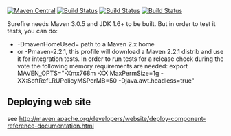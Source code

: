 [![Maven Central](https://maven-badges.herokuapp.com/maven-central/org.apache.maven.surefire/surefire/badge.svg?style=flat)](https://maven-badges.herokuapp.com/maven-central/org.apache.maven.surefire/surefire)
[![Build Status](https://builds.apache.org/job/maven-surefire/badge/icon)](https://builds.apache.org/job/maven-surefire)
[![Build Status](https://builds.apache.org/job/maven-surefire-windows/badge/icon)](https://builds.apache.org/job/maven-surefire-windows)
[![Build Status](https://builds.apache.org/job/maven-surefire-mvn-2.2.1/badge/icon)](https://builds.apache.org/job/maven-surefire-mvn-2.2.1)

Surefire needs Maven 3.0.5 and JDK 1.6+ to be built.
But in order to test it tests, you can do:
* -DmavenHomeUsed= path to a Maven 2.x home
* or -Pmaven-2.2.1, this profile will download a Maven 2.2.1 distrib and use it for integration tests.
In order to run tests for a release check during the vote the following memory requirements are needed:
export MAVEN_OPTS="-Xmx768m -XX:MaxPermSize=1g -XX:SoftRefLRUPolicyMSPerMB=50 -Djava.awt.headless=true"

Deploying web site
------------------

see http://maven.apache.org/developers/website/deploy-component-reference-documentation.html
